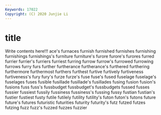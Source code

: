 ```yaml
---
Keywords: 17022
Copyright: (C) 2020 Junjie Li
---
```


# title

Write contents here!!!
ace's 
furnaces 
furnish 
furnished 
furnishes
furnishing 
furnishings 
furnishings's 
furniture 
furniture's 
furore 
furore's 
furores 
furred 
furrier
furrier's 
furriers 
furriest 
furring 
furrow 
furrow's 
furrowed 
furrowing 
furrows 
furry
furs 
further 
furtherance 
furtherance's 
furthered 
furthering 
furthermore 
furthermost 
furthers 
furthest
furtive 
furtively 
furtiveness 
furtiveness's 
fury 
fury's 
furze 
furze's 
fuse 
fuse's
fused 
fuselage 
fuselage's 
fuselages 
fuses 
fusible 
fusillade 
fusillade's 
fusillades 
fusing
fusion 
fusion's 
fusions 
fuss 
fuss's 
fussbudget 
fussbudget's 
fussbudgets 
fussed 
fusses
fussier 
fussiest 
fussily 
fussiness 
fussiness's 
fussing 
fussy 
fustian 
fustian's 
fustier
fustiest 
fusty 
futile 
futilely 
futility 
futility's 
futon 
futon's 
futons 
future
future's 
futures 
futuristic 
futurities 
futurity 
futurity's 
futz 
futzed 
futzes 
futzing
fuzz 
fuzz's 
fuzzed 
fuzzes 
fuzzier 
